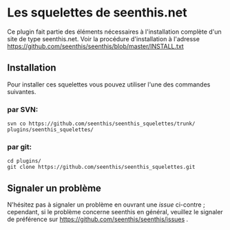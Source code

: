 # Les squelettes de seenthis.net

Ce plugin fait partie des éléments nécessaires à l'installation complète d'un site de type seenthis.net. Voir la procédure d'installation à l'adresse https://github.com/seenthis/seenthis/blob/master/INSTALL.txt

## Installation

Pour installer ces squelettes vous pouvez utiliser l'une des commandes suivantes.

### par SVN:
`svn co https://github.com/seenthis/seenthis_squelettes/trunk/ plugins/seenthis_squelettes/`

### par git:
```
cd plugins/
git clone https://github.com/seenthis/seenthis_squelettes.git
```

## Signaler un problème

N'hésitez pas à signaler un problème en ouvrant une _issue_ ci-contre ; cependant, si le problème concerne seenthis en général, veuillez le signaler de préférence sur https://github.com/seenthis/seenthis/issues .
